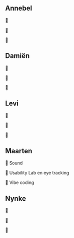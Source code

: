 ## Annebel
🥇 

🥈 

🥉 


## Damiën
🥇 

🥈 

🥉 


## Levi
🥇 

🥈 

🥉 


## Maarten 
🥇 Sound

🥈 Usability Lab en eye tracking

🥉 Vibe coding


## Nynke
🥇 

🥈 

🥉 
